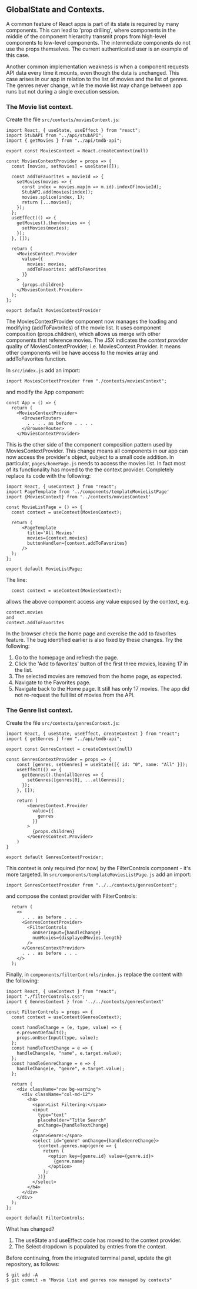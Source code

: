 
## GlobalState and Contexts.

A common feature of React apps is part of its state is required by many components. This can lead to 'prop drilling', where components in the middle of the component hierarchy transmit props from high-level components to low-level components. The intermediate components do not use the props themselves. The current authenticated user is an example of this case.

Another common implementation weakness is when a component requests API data every time it mounts, even though the data is unchanged. This case arises in our app in relation to the list of movies and the list of genres. The genres never change, while the movie list may change between app runs but not during a single execution session.

### The Movie list context.

Create the file `src/contexts/moviesContext.js`:
~~~
import React, { useState, useEffect } from "react";
import StubAPI from "../api/stubAPI";
import { getMovies } from "../api/tmdb-api";

export const MoviesContext = React.createContext(null)

const MoviesContextProvider = props => {
  const [movies, setMovies] = useState([]);

  const addToFavorites = movieId => {
    setMovies(movies => {
      const index = movies.map(m => m.id).indexOf(movieId);
      StubAPI.add(movies[index]);
      movies.splice(index, 1);
      return [...movies];
    });
  };
  useEffect(() => {
    getMovies().then(movies => {
      setMovies(movies);
    });
  }, []);

  return (
    <MoviesContext.Provider
      value={{
        movies: movies,
        addToFavorites: addToFavorites
      }}
    >
      {props.children}
    </MoviesContext.Provider>
  );
};

export default MoviesContextProvider
~~~

The MoviesContextProvider component now manages the loading and modifying (addToFavorites) of the movie list. It uses component composition (props.children), which allows us merge with other components that reference movies. The JSX indicates the *context provider* quality of MoviesContextProvider; i.e. MoviesContext.Provider. It means other components will be have access to the movies array and addToFavorites function.

In `src/index.js` add an import:
~~~
import MoviesContextProvider from "./contexts/moviesContext";
~~~
and modify the App component:
~~~
const App = () => {
  return (
    <MoviesContextProvider>
      <BrowserRouter>
        . . . . as before . . . . 
      </BrowserRouter>
    </MoviesContextProvider>
~~~

This is the other side of the component composition pattern used by MoviesContextProvider.
This change means all components in our app can now access the provider's object, subject to a small code addition. In particular, `pages/homePage.js` needs to access the movies list. In fact most of its functionality has moved to the the context provider. Completely replace its code with the following:
~~~
import React, { useContext } from "react";
import PageTemplate from '../components/templateMovieListPage'
import {MoviesContext} from '../contexts/moviesContext'

const MovieListPage = () => {
  const context = useContext(MoviesContext);

  return (
      <PageTemplate 
        title='All Movies'
        movies={context.movies}
        buttonHandler={context.addToFavorites}
      />
  );
};

export default MovieListPage;
~~~
The line:
~~~
  const context = useContext(MoviesContext);
~~~
allows the above component access any value exposed by the context, e.g.
~~~
context.movies
and
context.addToFavorites
~~~

In the browser check the home page and exercise the add to favorites feature. The bug identified earlier is also fixed by these changes. Try the following:

1. Go to the homepage and refresh the page.
1. Click the 'Add to favorites' button of the first three movies, leaving 17 in the list.
1. The selected movies are removed from the home page, as expected. 
1. Navigate to the Favorites page.
1. Navigate back to the Home page. It still has only 17 movies. The app did not re-request the full list of movies from the API.

### The Genre list context.

Create the file `src/contexts/genresContext.js`:
~~~
import React, { useState, useEffect, createContext } from "react";
import { getGenres } from "../api/tmdb-api";

export const GenresContext = createContext(null)

const GenresContextProvider = props => {
    const [genres, setGenres] = useState([{ id: "0", name: "All" }]);
    useEffect(() => {
      getGenres().then(allGenres => {
        setGenres([genres[0], ...allGenres]);
      });
    }, []);

    return (
        <GenresContext.Provider
          value={{
            genres
          }}
        >
          {props.children}
        </GenresContext.Provider>    
    )
}

export default GenresContextProvider;
~~~

This context is only required (for now) by the FilterControls component - it's more targeted. In `src/components/templateMoviesListPage.js` add an import:
~~~
import GenresContextProvider from "../../contexts/genresContext";
~~~
and compose the context provider with FilterControls:
~~~
  return (
    <>
      . . . as before . . .
      <GenresContextProvider>
        <FilterControls
          onUserInput={handleChange}
          numMovies={displayedMovies.length}
        />
      </GenresContextProvider>
      . . . as before . . .
    </>
  );
~~~
Finally, in `compoonents/filterControls/index.js` replace the content with the following:
~~~
import React, { useContext } from "react";
import "./filterControls.css";
import { GenresContext } from '../../contexts/genresContext' 

const FilterControls = props => {
  const context = useContext(GenresContext);

  const handleChange = (e, type, value) => {
    e.preventDefault();
    props.onUserInput(type, value);
  };
  const handleTextChange = e => {
    handleChange(e, "name", e.target.value);
  };
  const handleGenreChange = e => {
    handleChange(e, "genre", e.target.value);
  };

  return (
    <div className="row bg-warning">
      <div className="col-md-12">
        <h4>
          <span>List Filtering:</span>
          <input
            type="text"
            placeholder="Title Search"
            onChange={handleTextChange}
          />
          <span>Genre:</span>
          <select id="genre" onChange={handleGenreChange}>
            {context.genres.map(genre => {
              return (
                <option key={genre.id} value={genre.id}>
                  {genre.name}
                </option>
              );
            })}
          </select>
        </h4>
      </div>
    </div>
  );
};

export default FilterControls;
~~~
What has changed?

1. The useState and useEffect code has moved to the context provider.
1. The Select dropdown is populated by entries from the context.

Before continuing, from the integrated terminal panel, update the git repository, as follows:
~~~
$ git add -A
$ git commit -m "Movie list and genres now managed by contexts"
~~~
